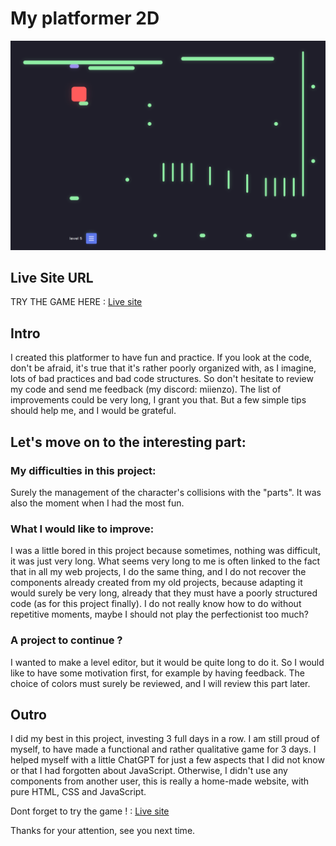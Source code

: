 # My platformer 2D

![Image du jeu Platformer 2D](./look.png)

## Live Site URL

TRY THE GAME HERE : [Live site]()

## Intro

I created this platformer to have fun and practice. If you look at the code, don't be afraid, it's true that it's rather poorly organized with, as I imagine, lots of bad practices and bad code structures. So don't hesitate to review my code and send me feedback (my discord: miienzo). The list of improvements could be very long, I grant you that. But a few simple tips should help me, and I would be grateful.

## Let's move on to the interesting part:

### My difficulties in this project:

Surely the management of the character's collisions with the "parts". It was also the moment when I had the most fun.

### What I would like to improve:

I was a little bored in this project because sometimes, nothing was difficult, it was just very long. What seems very long to me is often linked to the fact that in all my web projects, I do the same thing, and I do not recover the components already created from my old projects, because adapting it would surely be very long, already that they must have a poorly structured code (as for this project finally). I do not really know how to do without repetitive moments, maybe I should not play the perfectionist too much?

### A project to continue ?

I wanted to make a level editor, but it would be quite long to do it. So I would like to have some motivation first, for example by having feedback. The choice of colors must surely be reviewed, and I will review this part later.

## Outro

I did my best in this project, investing 3 full days in a row. I am still proud of myself, to have made a functional and rather qualitative game for 3 days. I helped myself with a little ChatGPT for just a few aspects that I did not know or that I had forgotten about JavaScript. Otherwise, I didn't use any components from another user, this is really a home-made website, with pure HTML, CSS and JavaScript.

Dont forget to try the game ! : [Live site]()

Thanks for your attention, see you next time.
